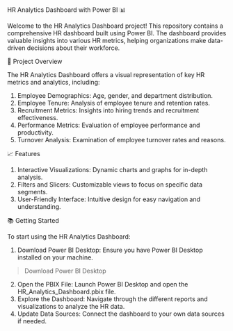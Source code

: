 HR Analytics Dashboard with Power BI 📊

Welcome to the HR Analytics Dashboard project! This repository contains a comprehensive HR dashboard built using Power BI. The dashboard provides valuable insights into various HR metrics, helping organizations make data-driven decisions about their workforce.

🚀 Project Overview

The HR Analytics Dashboard offers a visual representation of key HR metrics and analytics, including:
1. Employee Demographics: Age, gender, and department distribution.
2. Employee Tenure: Analysis of employee tenure and retention rates.
3. Recruitment Metrics: Insights into hiring trends and recruitment effectiveness.
4. Performance Metrics: Evaluation of employee performance and productivity.
5. Turnover Analysis: Examination of employee turnover rates and reasons.

📈 Features

1. Interactive Visualizations: Dynamic charts and graphs for in-depth analysis.
2. Filters and Slicers: Customizable views to focus on specific data segments.
3. User-Friendly Interface: Intuitive design for easy navigation and understanding.

📚 Getting Started

To start using the HR Analytics Dashboard:

1. Download Power BI Desktop: Ensure you have Power BI Desktop installed on your machine.
> Download Power BI Desktop
2. Open the PBIX File: Launch Power BI Desktop and open the HR_Analytics_Dashboard.pbix file.
3. Explore the Dashboard: Navigate through the different reports and visualizations to analyze the HR data.
4. Update Data Sources: Connect the dashboard to your own data sources if needed.

